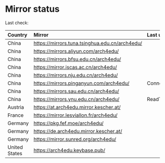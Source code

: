 <script src="./time.js"></script>
# Mirror status
Last check: <script type="text/javascript">localize(1674098552.049634);</script>

|Country|Mirror|Last update|
|:------|:-----|:----------|
|China|https://mirrors.tuna.tsinghua.edu.cn/arch4edu/|<script type="text/javascript">localize(1674066973);</script>|
|China|https://mirrors.aliyun.com/arch4edu/|<script type="text/javascript">localize(1674023697);</script>|
|China|https://mirrors.bfsu.edu.cn/arch4edu/|<script type="text/javascript">localize(1674066973);</script>|
|China|https://mirror.iscas.ac.cn/arch4edu/|<script type="text/javascript">localize(1674066973);</script>|
|China|https://mirrors.nju.edu.cn/arch4edu/|<script type="text/javascript">localize(1674023697);</script>|
|China|https://mirrors.pinganyun.com/arch4edu/|ConnectionError|
|China|https://mirrors.sau.edu.cn/arch4edu/|<script type="text/javascript">localize(1673850842);</script>|
|China|https://mirrors.ynu.edu.cn/arch4edu/|ReadTimeout|
|Austria|https://at.arch4edu.mirror.kescher.at/|<script type="text/javascript">localize(1674066973);</script>|
|France|https://mirror.lesviallon.fr/arch4edu/|<script type="text/javascript">localize(1674066973);</script>|
|Germany|https://pkg.fef.moe/arch4edu/|<script type="text/javascript">localize(1674066973);</script>|
|Germany|https://de.arch4edu.mirror.kescher.at/|<script type="text/javascript">localize(1674066973);</script>|
|Germany|https://mirror.sunred.org/arch4edu/|<script type="text/javascript">localize(1674066973);</script>|
|United States|https://arch4edu.keybase.pub/|<script type="text/javascript">localize(1674023697);</script>|

<script src="./tablefilter/tablefilter.js"></script>
<script src="./table.js"></script>